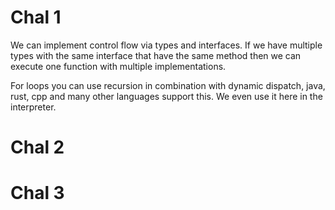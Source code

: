 # Chal 1

We can implement control flow via types and interfaces. If we have multiple
types with the same interface that have the same method then we can execute one
function with multiple implementations.

For loops you can use recursion in combination with dynamic dispatch, java,
rust, cpp and many other languages support this. We even use it here in the
interpreter.

# Chal 2
# Chal 3
